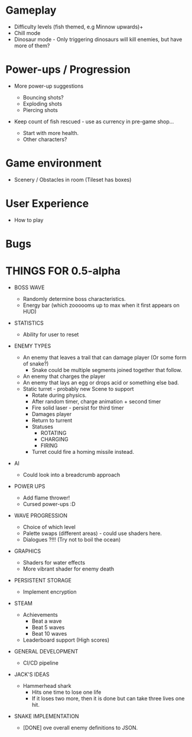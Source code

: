 # Gameplay

* Difficulty levels (fish themed, e.g Minnow upwards)+
* Chill mode
* Dinosaur mode - Only triggering dinosaurs will kill enemies, but have more of them?

# Power-ups / Progression

* More power-up suggestions
  * Bouncing shots?
  * Exploding shots
  * Piercing shots

* Keep count of fish rescued - use as currency in pre-game shop...
  * Start with more health.
  * Other characters?

# Game environment

* Scenery / Obstacles in room (Tileset has boxes)

# User Experience

* How to play

# Bugs

# THINGS FOR 0.5-alpha


* BOSS WAVE
    * Randomly determine boss characteristics.
    * Energy bar (which zoooooms up to max when it first appears on HUD)

* STATISTICS
    * Ability for user to reset

* ENEMY TYPES
    * An enemy that leaves a trail that can damage player (Or some form of snake?)
        * Snake could be multiple segments joined together that follow.
    * An enemy that charges the player
    * An enemy that lays an egg or drops acid or something else bad.
    * Static turret - probably new Scene to support
        * Rotate during physics.
        * After random timer, charge animation + second timer
        * Fire solid laser - persist for third timer
        * Damages player
        * Return to turrent
        * Statuses
            * ROTATING
            * CHARGING
            * FIRING
        * Turret could fire a homing missile instead.
        
* AI
    * Could look into a breadcrumb approach     
    
* POWER UPS
    * Add flame thrower!
    * Cursed power-ups :D

* WAVE PROGRESSION
    * Choice of which level
    * Palette swaps (different areas) - could use shaders here.
    * Dialogues ?!!! (Try not to boil the ocean)
    
* GRAPHICS
    * Shaders for water effects
    * More vibrant shader for enemy death
    
* PERSISTENT STORAGE
    * Implement encryption
    
* STEAM
    * Achievements
        * Beat a wave
        * Beat 5 waves
        * Beat 10 waves
    * Leaderboard support (High scores)
    
* GENERAL DEVELOPMENT
    * CI/CD pipeline
    
* JACK'S IDEAS
    * Hammerhead shark
        * Hits one time to lose one life
        * If it loses two more, then it is done but can take three lives one hit.
        
* SNAKE IMPLEMENTATION
    * [DONE] ove overall enemy definitions to JSON.
    

